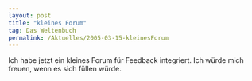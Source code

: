```yaml
---
layout: post
title: "kleines Forum"
tag: Das Weltenbuch
permalink: /Aktuelles/2005-03-15-kleinesForum
---
```


Ich habe jetzt ein kleines Forum für Feedback integriert. Ich würde mich freuen, wenn es sich füllen würde.


